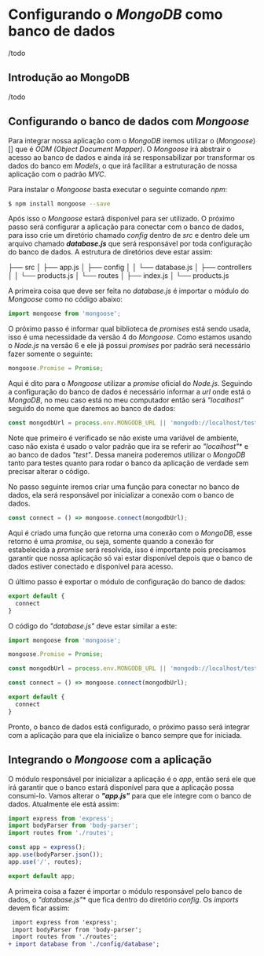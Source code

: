 # Configurando o *MongoDB* como banco de dados
 
 /todo

## Introdução ao MongoDB

/todo

## Configurando o banco de dados com *Mongoose*

Para integrar nossa aplicação com o *MongoDB* iremos utilizar o (*Mongoose*)[] que é *ODM (Object Document Mapper)*. O *Mongoose* irá abstrair o acesso ao banco de dados e ainda irá se responsabilizar por transformar os dados do banco em *Models*, o que irá facilitar a estruturação de nossa aplicação com o padrão *MVC*.

Para instalar o *Mongoose* basta executar o seguinte comando *npm*:

```sh
$ npm install mongoose --save
```

Após isso o *Mongoose* estará disponível para ser utilizado. O próximo passo será configurar a aplicação para conectar com o banco de dados, para isso crie um diretório chamado *config* dentro de *src* e dentro dele um arquivo chamado ***database.js*** que será responsável por toda configuração do banco de dados.
A estrutura de diretórios deve estar assim:

├── src
│   ├── app.js
│   ├── config
│   │   └── database.js
│   ├── controllers
│   │   └── products.js
│   └── routes
│       ├── index.js
│       └── products.js

A primeira coisa que deve ser feita no *database.js* é importar o módulo do *Mongoose* como no código abaixo:

```javascript
import mongoose from 'mongoose';
```

O próximo passo é informar qual biblioteca de *promises* está sendo usada, isso é uma necessidade da versão 4 do *Mongoose*. Como estamos usando o *Node.js* na versão 6 e ele já possui *promises* por padrão será necessário fazer somente o seguinte:

```javascript
mongoose.Promise = Promise;
```

Aqui é dito para o *Mongoose* utilizar a *promise* oficial do *Node.js*. Seguindo a configuração do banco de dados é necessário informar  a *url* onde está o *MongoDB*, no meu caso está no meu computador então será *"localhost"*  seguido do nome que daremos ao banco de dados:

```javascript
const mongodbUrl = process.env.MONGODB_URL || 'mongodb://localhost/test';
```

Note que primeiro é verificado se não existe uma variável de ambiente, caso não exista é usado o valor padrão que ira se referir ao *"localhost"** e ao banco de dados *"test"*. Dessa maneira poderemos utilizar o *MongoDB* tanto para testes quanto para rodar o banco da aplicação de verdade sem precisar alterar o código.

No passo seguinte iremos criar uma função para conectar no banco de dados, ela será responsável por inicializar a conexão com o banco de dados.

```javascript
const connect = () => mongoose.connect(mongodbUrl);
```

Aqui é criado uma função que retorna uma conexão com o *MongoDB*, esse retorno é uma *promise*, ou seja, somente quando a conexão for estabelecida a *promise* será resolvida, isso é importante pois precisamos garantir que nossa aplicação só vai estar disponível depois que o banco de dados estiver conectado e disponível para acesso.

O último passo é exportar o módulo de configuração do banco de dados:

```javascript
export default {
  connect
}
```

O código do *"database.js"* deve estar similar a este:

```javascript
import mongoose from 'mongoose';

mongoose.Promise = Promise;

const mongodbUrl = process.env.MONGODB_URL || 'mongodb://localhost/test';

const connect = () => mongoose.connect(mongodbUrl);

export default {
  connect
}
```

Pronto, o banco de dados está configurado, o próximo passo será integrar com a aplicação para que ela inicialize o banco sempre que for iniciada. 

## Integrando o *Mongoose* com a aplicação

O módulo responsável por inicializar a aplicação é o *app*, então será ele que irá garantir que o banco estará disponível para que a aplicação possa consumi-lo.
Vamos alterar o ***"app.js"*** para que ele integre com o banco de dados. Atualmente ele está assim:

```javascript
import express from 'express';
import bodyParser from 'body-parser';
import routes from './routes';

const app = express();
app.use(bodyParser.json());
app.use('/', routes);

export default app;
```

A primeira coisa a fazer é importar o módulo responsável pelo banco de dados, o *"database.js"** que fica dentro do diretório *config*. Os *imports* devem ficar assim:

```diff
 import express from 'express';
 import bodyParser from 'body-parser';
 import routes from './routes';
+ import database from './config/database';
```




